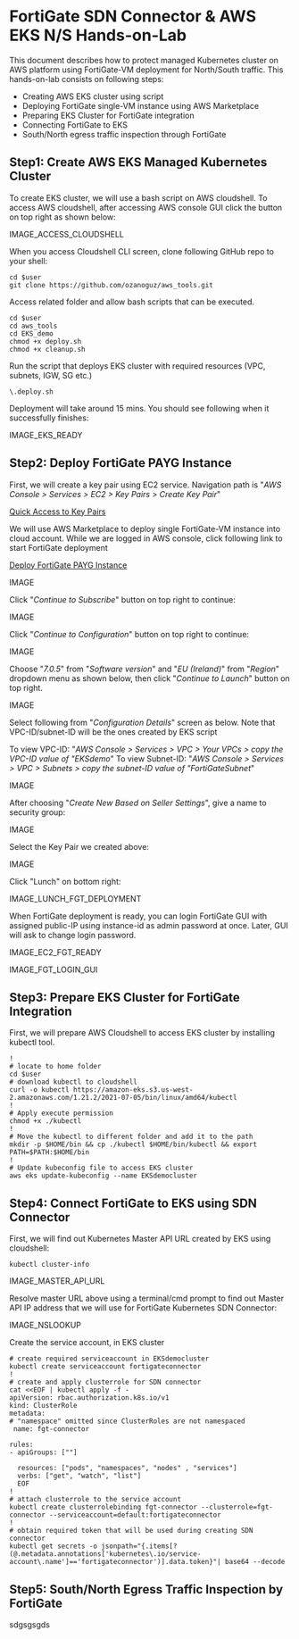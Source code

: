 # FortiGate SDN Connector & AWS EKS N/S Hands-on-Lab
This document describes how to protect managed Kubernetes cluster on AWS platform using FortiGate-VM deployment for North/South traffic. This hands-on-lab consists on following steps:

-	Creating AWS EKS cluster using script
-	Deploying FortiGate single-VM instance using AWS Marketplace
-	Preparing EKS Cluster for FortiGate integration
-	Connecting FortiGate to EKS
-	South/North egress traffic inspection through FortiGate

## Step1: Create AWS EKS Managed Kubernetes Cluster

To create EKS cluster, we will use a bash script on AWS cloudshell. To access AWS cloudshell, after accessing AWS console GUI click the button on top right as shown below:

IMAGE_ACCESS_CLOUDSHELL

When you access Cloudshell CLI screen, clone following GitHub repo to your shell:

```
cd $user
git clone https://github.com/ozanoguz/aws_tools.git
```

Access related folder and allow bash scripts that can be executed.

```
cd $user
cd aws_tools
cd EKS_demo
chmod +x deploy.sh
chmod +x cleanup.sh
```
Run the script that deploys EKS cluster with required resources (VPC, subnets, IGW, SG etc.)

```
\.deploy.sh
```

Deployment will take around 15 mins. You should see following when it successfully finishes:

IMAGE_EKS_READY

## Step2: Deploy FortiGate PAYG Instance

First, we will create a key pair using EC2 service. Navigation path is "_AWS Console > Services > EC2 > Key Pairs > Create Key Pair_"

[Quick Access to Key Pairs](https://eu-west-1.console.aws.amazon.com/ec2/v2/home?region=eu-west-1#KeyPairs)

We will use AWS Marketplace to deploy single FortiGate-VM instance into cloud account. While we are logged in AWS console, click following link to start FortiGate deployment

[Deploy FortiGate PAYG Instance](https://aws.amazon.com/marketplace/pp/prodview-wory773oau6wq?sr=0-1&ref_=beagle&applicationId=AWSMPContessa)

IMAGE

Click "_Continue to Subscribe_" button on top right to continue:

IMAGE

Click "_Continue to Configuration_" button on top right to continue:

IMAGE

Choose "_7.0.5_" from "_Software version_" and "_EU (Ireland)_" from "_Region_" dropdown menu as shown below, then click "_Continue to Launch_" button on top right.

IMAGE

Select following from "_Configuration Details_" screen as below. Note that VPC-ID/subnet-ID will be the ones created by EKS script

To view VPC-ID: "_AWS Console > Services > VPC > Your VPCs > copy the VPC-ID value of "EKSdemo_"
To view Subnet-ID: "_AWS Console > Services > VPC > Subnets > copy the subnet-ID value of "FortiGateSubnet_"

IMAGE

After choosing "_Create New Based on Seller Settings_", give a name to security group:

IMAGE

Select the Key Pair we created above:

IMAGE

Click "Lunch" on bottom right:

IMAGE_LUNCH_FGT_DEPLOYMENT

When FortiGate deployment is ready, you can login FortiGate GUI with assigned public-IP using instance-id as admin password at once. Later, GUI will ask to change login password.

IMAGE_EC2_FGT_READY
 
IMAGE_FGT_LOGIN_GUI

## Step3: Prepare EKS Cluster for FortiGate Integration

First, we will prepare AWS Cloudshell to access EKS cluster by installing kubectl tool.

```
!
# locate to home folder
cd $user
# download kubectl to cloudshell
curl -o kubectl https://amazon-eks.s3.us-west-2.amazonaws.com/1.21.2/2021-07-05/bin/linux/amd64/kubectl
!
# Apply execute permission
chmod +x ./kubectl
!
# Move the kubectl to different folder and add it to the path
mkdir -p $HOME/bin && cp ./kubectl $HOME/bin/kubectl && export PATH=$PATH:$HOME/bin
!
# Update kubeconfig file to access EKS cluster
aws eks update-kubeconfig --name EKSdemocluster
```

## Step4: Connect FortiGate to EKS using SDN Connector

First, we will find out Kubernetes Master API URL created by EKS using cloudshell:

```
kubectl cluster-info
```
IMAGE_MASTER_API_URL

Resolve master URL above using a terminal/cmd prompt to find out Master API IP address that we will use for FortiGate Kubernetes SDN Connector:

IMAGE_NSLOOKUP

Create the service account, in EKS cluster 

```
# create required serviceaccount in EKSdemocluster
kubectl create serviceaccount fortigateconnector
!
# create and apply clusterrole for SDN connector
cat <<EOF | kubectl apply -f -
apiVersion: rbac.authorization.k8s.io/v1
kind: ClusterRole
metadata:
# "namespace" omitted since ClusterRoles are not namespaced
 name: fgt-connector

rules:
- apiGroups: [""]

  resources: ["pods", "namespaces", "nodes" , "services"]
  verbs: ["get", "watch", "list"]
  EOF
!
# attach clusterrole to the service account
kubectl create clusterrolebinding fgt-connector --clusterrole=fgt-connector --serviceaccount=default:fortigateconnector
!
# obtain required token that will be used during creating SDN connector
kubectl get secrets -o jsonpath="{.items[?(@.metadata.annotations['kubernetes\.io/service-account\.name']=='fortigateconnector')].data.token}"| base64 --decode
```

## Step5: South/North Egress Traffic Inspection by FortiGate

sdgsgsgds

